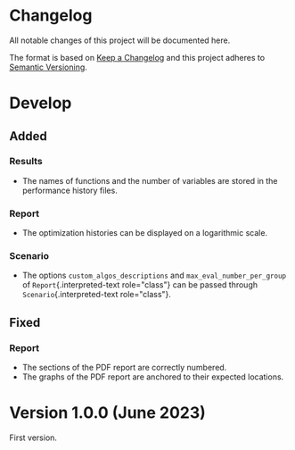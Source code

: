 <!--
Copyright 2021 IRT Saint Exupéry, https://www.irt-saintexupery.com

This work is licensed under the Creative Commons Attribution-ShareAlike 4.0
International License. To view a copy of this license, visit
http://creativecommons.org/licenses/by-sa/4.0/ or send a letter to Creative
Commons, PO Box 1866, Mountain View, CA 94042, USA.
-->

<!--
Changelog titles are:
- Added: for new features.
- Changed: for changes in existing functionality.
- Deprecated: for soon-to-be removed features.
- Removed: for now removed features.
- Fixed: for any bug fixes.
- Security: in case of vulnerabilities.
-->

# Changelog

All notable changes of this project will be documented here.

The format is based on
[Keep a Changelog](https://keepachangelog.com/en/1.0.0)
and this project adheres to
[Semantic Versioning](https://semver.org/spec/v2.0.0.html).

# Develop

## Added

### Results

- The names of functions and the number of variables are stored in the
    performance history files.

### Report

- The optimization histories can be displayed on a logarithmic scale.

### Scenario

- The options `custom_algos_descriptions` and
    `max_eval_number_per_group` of `Report`{.interpreted-text
    role="class"} can be passed through `Scenario`{.interpreted-text
    role="class"}.

## Fixed

### Report

- The sections of the PDF report are correctly numbered.
- The graphs of the PDF report are anchored to their expected
    locations.

# Version 1.0.0 (June 2023)

First version.
